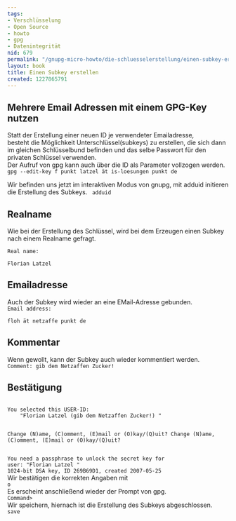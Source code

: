 ```yaml
---
tags:
- Verschlüsselung
- Open Source
- howto
- gpg
- Datenintegrität
nid: 679
permalink: "/gnupg-micro-howto/die-schluesselerstellung/einen-subkey-erstellen.html"
layout: book
title: Einen Subkey erstellen
created: 1227865791
---
```

<h2>Mehrere Email Adressen mit einem GPG-Key nutzen</h2>
Statt der Erstellung einer neuen ID je verwendeter Emailadresse,<br />
besteht die Möglichkeit Unterschlüssel(subkeys) zu erstellen, die sich dann im gleichen Schlüsselbund befinden und das selbe Passwort für den privaten Schlüssel verwenden.
<br />
Der Aufruf von gpg kann auch über die ID als Parameter vollzogen werden.
<code>
gpg --edit-key f punkt latzel ät is-loesungen punkt de
</code>

Wir befinden uns jetzt im interaktiven Modus von gnupg,
mit adduid initieren die Erstellung des Subkeys.
<code>
adduid
</code>

<h2>Realname</h2>
Wie bei der Erstellung des Schlüssel, wird bei dem Erzeugen einen Subkey nach einem Realname gefragt.
<br />
<code>
Real name: 
</code>

<code>
Florian Latzel
</code>
<h2>Emailadresse</h2>
Auch der Subkey wird wieder an eine EMail-Adresse gebunden.
<code>
Email address: 
</code>
<code>
floh ät netzaffe punkt de
</code>
<h2>Kommentar</h2>
Wenn gewollt, kann der Subkey auch wieder kommentiert werden.
<code>
Comment: gib dem Netzaffen Zucker!
</code>
<h2>Bestätigung</h2>
<code>
You selected this USER-ID:
    "Florian Latzel (gib dem Netzaffen Zucker!) <floh ät netzaffe punkt de>"

Change (N)ame, (C)omment, (E)mail or (O)kay/(Q)uit?
Change (N)ame, (C)omment, (E)mail or (O)kay/(Q)uit?
</code>

<code>
You need a passphrase to unlock the secret key for
user: "Florian Latzel <f punkt latzel ät is-loesungen punkt de>"
1024-bit DSA key, ID 269B69D1, created 2007-05-25
</code>
Wir bestätigen die korrekten Angaben mit
<code>
o
</code>
Es erscheint anschließend wieder der Prompt von gpg.
<code>
Command>
</code>
Wir speichern, hiernach ist die Erstellung des Subkeys abgeschlossen.
<code>
save
</code>
